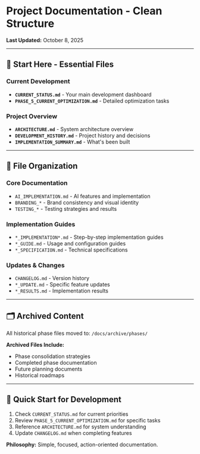 # Project Documentation - Clean Structure

**Last Updated:** October 8, 2025

---

## 🎯 Start Here - Essential Files

### Current Development

- **`CURRENT_STATUS.md`** - Your main development dashboard
- **`PHASE_5_CURRENT_OPTIMIZATION.md`** - Detailed optimization tasks

### Project Overview

- **`ARCHITECTURE.md`** - System architecture overview
- **`DEVELOPMENT_HISTORY.md`** - Project history and decisions
- **`IMPLEMENTATION_SUMMARY.md`** - What's been built

---

## 📁 File Organization

### Core Documentation

- `AI_IMPLEMENTATION.md` - AI features and implementation
- `BRANDING_*` - Brand consistency and visual identity
- `TESTING_*` - Testing strategies and results

### Implementation Guides

- `*_IMPLEMENTATION*.md` - Step-by-step implementation guides
- `*_GUIDE.md` - Usage and configuration guides
- `*_SPECIFICATION.md` - Technical specifications

### Updates & Changes

- `CHANGELOG.md` - Version history
- `*_UPDATE.md` - Specific feature updates
- `*_RESULTS.md` - Implementation results

---

## 🗂️ Archived Content

All historical phase files moved to: `/docs/archive/phases/`

**Archived Files Include:**

- Phase consolidation strategies  
- Completed phase documentation
- Future planning documents
- Historical roadmaps

---

## 🚀 Quick Start for Development

1. Check `CURRENT_STATUS.md` for current priorities
2. Review `PHASE_5_CURRENT_OPTIMIZATION.md` for specific tasks
3. Reference `ARCHITECTURE.md` for system understanding
4. Update `CHANGELOG.md` when completing features

**Philosophy:** Simple, focused, action-oriented documentation.
